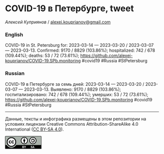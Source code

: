 COVID-19 в Петербурге, tweet
============================

*Алексей Куприянов* /
<a href="mailto:alexei.kouprianov@gmail.com" class="email">alexei.kouprianov@gmail.com</a>

### English

COVID-19 in St. Petersburg for: 2023-03-14 — 2023-03-20 / 2023-03-07 —
2023-03-13. Сonfirmed: 9170 / 8829 (103.86%); hospitalized: 742 / 678
(109.44%); deaths: 53 / 72 (73.61%);
<a href="https://github.com/alexei-kouprianov/COVID-19.SPb.monitoring" class="uri">https://github.com/alexei-kouprianov/COVID-19.SPb.monitoring</a>
\#covid19 \#Russia \#StPetersburg

### Russian

COVID-19 в Петербурге за семь дней: 2023-03-14 — 2023-03-20 / 2023-03-07
— 2023-03-13. Выявлено: 9170 / 8829 (103.86%); госпитализировано: 742 /
678 (109.44%); умерших: 53 / 72 (73.61%);
<a href="https://github.com/alexei-kouprianov/COVID-19.SPb.monitoring" class="uri">https://github.com/alexei-kouprianov/COVID-19.SPb.monitoring</a>
\#covid19 \#Russia \#StPetersburg

------------------------------------------------------------------------

Данные, тексты и инфографика размещены в этом репозитории на условиях
лицензии Creative Commons Attribution-ShareAlike 4.0 International ([CC
BY-SA 4.0](https://creativecommons.org/licenses/by-sa/4.0/)).

![](../misc/CC-BY-SA-icon.png "CC-BY-SA")
